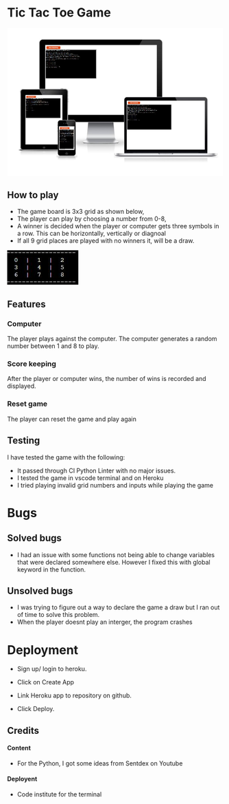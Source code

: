 # Tic Tac Toe Game

![Main](images/res.JPG)




## How to play


* The game board is 3x3 grid as shown below,
* The player can play by choosing a number from 0-8,
* A winner is decided when the player or computer gets
three symbols in a row. This can be horizontally, vertically or diagnoal
* If all 9 grid places are played with no winners it,
will be a draw.

![game](images/game-board.JPG)


## Features 

### Computer
The player plays against the computer. 
The computer generates a random number between 1 and 8 to play.


### Score keeping
After the player or computer wins, the number of wins is recorded and displayed.

### Reset game
The player can reset the game and play again



## Testing
I have tested the game with the following:

- It passed through CI Python Linter with no major issues.
- I tested the game in vscode terminal and on Heroku
- I tried playing invalid grid numbers and inputs while playing the game


# Bugs 

## Solved bugs
- I had an issue with some functions not being able to change variables that were declared somewhere else.
However I fixed this with global keyword in the function.

## Unsolved bugs 
- I was trying to figure out a way to declare the game a draw but I ran out of time to solve this problem.
- When the player doesnt play an interger, the program crashes


# Deployment 

- Sign up/ login to heroku.

- Click on Create App

- Link Heroku app to repository on github.

- Click Deploy.




## Credits

#### Content
- For the Python, I got some ideas from Sentdex on Youtube

#### Deployent
- Code institute for the terminal

